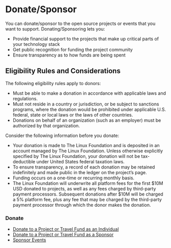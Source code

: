 # Donate/Sponsor

You can donate/sponsor to the open source projects or events that you want to support. Donating/Sponsoring lets you:

* Provide financial support to the projects that make up critical parts of your technology stack
* Get public recognition for funding the project community
* Ensure transparency as to how funds are being spent

## Eligibility Rules and Considerations <a id="Donate/Sponsor-EligibilityRulesandConsiderations"></a>

The following eligibility rules apply to donors:

* Must be able to make a donation in accordance with applicable laws and regulations.
* Must not reside in a country or jurisdiction, or be subject to sanctions programs, where the donation would be prohibited under applicable U.S. federal, state or local laws or the laws of other countries.
* Donations on behalf of an organization \(such as an employer\) must be authorized by that organization.

Consider the following information before you donate:

* Your donation is made to The Linux Foundation and is deposited in an account managed by The Linux Foundation. Unless otherwise explicitly specified by The Linux Foundation, your donation will not be tax-deductible under United States federal taxation laws.
* To ensure transparency, a record of each donation may be retained indefinitely and made public in the ledger on the project’s page.
* Funding occurs on a one-time or recurring monthly basis.
* The Linux Foundation will underwrite all platform fees for the first $10M USD donated to projects, as well as any fees charged by third-party payment processors. Subsequent donations after $10M will be charged a 5% platform fee, plus any fee that may be charged by the third-party payment processor through which the donor makes the donation.

### Donate

* [Donate to a Project or Travel Fund as an Individual](donate-as-an-individual.md)
* [Donate to a Project or Travel Fund as a Sponsor](donate-as-a-sponsor/)
* [Sponsor Events](sponsor-events.md)

